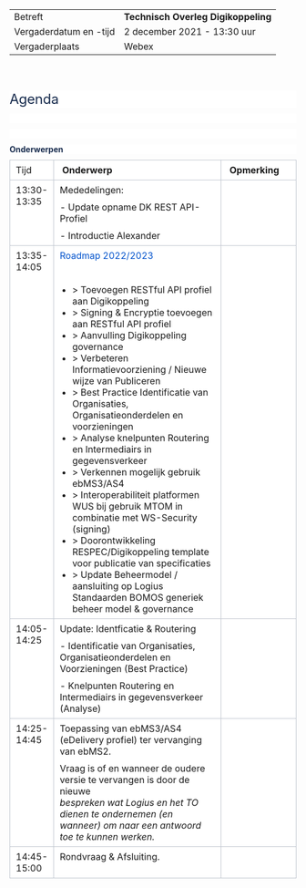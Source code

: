 |  |   |
|------------------------|-------------------------------------|
| Betreft  | **Technisch Overleg Digikoppeling** |
| Vergaderdatum en -tijd | 2 december 2021 - 13:30 uur  |
| Vergaderplaats  | Webex  |
<br>

<h1 style='margin: 30px 0px 0px; padding: 0px; font-size: 24px; line-height: 1.25; letter-spacing: -0.01em; font-weight: normal; text-transform: none; color: rgb(23, 43, 77); border-bottom-color: rgb(255, 255, 255); font-family: -apple-system, BlinkMacSystemFont, "Segoe UI", Roboto, Oxygen, Ubuntu, "Fira Sans", "Droid Sans", "Helvetica Neue", sans-serif; font-style: normal; font-variant-ligatures: normal; font-variant-caps: normal; orphans: 2; text-align: start; text-indent: 0px; white-space: normal; widows: 2; word-spacing: 0px; -webkit-text-stroke-width: 0px; background-color: rgb(255, 255, 255); text-decoration-thickness: initial; text-decoration-style: initial; text-decoration-color: initial;'>Agenda</h1>
<p style='margin: 10px 0px 0px; padding: 0px; color: rgb(23, 43, 77); font-family: -apple-system, BlinkMacSystemFont, "Segoe UI", Roboto, Oxygen, Ubuntu, "Fira Sans", "Droid Sans", "Helvetica Neue", sans-serif; font-size: 14px; font-style: normal; font-variant-ligatures: normal; font-variant-caps: normal; font-weight: 400; letter-spacing: normal; orphans: 2; text-align: start; text-indent: 0px; text-transform: none; white-space: normal; widows: 2; word-spacing: 0px; -webkit-text-stroke-width: 0px; background-color: rgb(255, 255, 255); text-decoration-thickness: initial; text-decoration-style: initial; text-decoration-color: initial;'><br></p>
<p style='margin: 10px 0px 0px; padding: 0px; color: rgb(23, 43, 77); font-family: -apple-system, BlinkMacSystemFont, "Segoe UI", Roboto, Oxygen, Ubuntu, "Fira Sans", "Droid Sans", "Helvetica Neue", sans-serif; font-size: 14px; font-style: normal; font-variant-ligatures: normal; font-variant-caps: normal; font-weight: 400; letter-spacing: normal; orphans: 2; text-align: start; text-indent: 0px; text-transform: none; white-space: normal; widows: 2; word-spacing: 0px; -webkit-text-stroke-width: 0px; background-color: rgb(255, 255, 255); text-decoration-thickness: initial; text-decoration-style: initial; text-decoration-color: initial;'><br></p>
<p style='margin: 10px 0px 0px; padding: 0px; color: rgb(23, 43, 77); font-family: -apple-system, BlinkMacSystemFont, "Segoe UI", Roboto, Oxygen, Ubuntu, "Fira Sans", "Droid Sans", "Helvetica Neue", sans-serif; font-size: 14px; font-style: normal; font-variant-ligatures: normal; font-variant-caps: normal; font-weight: 400; letter-spacing: normal; orphans: 2; text-align: start; text-indent: 0px; text-transform: none; white-space: normal; widows: 2; word-spacing: 0px; -webkit-text-stroke-width: 0px; background-color: rgb(255, 255, 255); text-decoration-thickness: initial; text-decoration-style: initial; text-decoration-color: initial;'><strong>Onderwerpen</strong></p>
<div class="table-wrap" style='margin: 10px 0px 0px; padding: 0px; overflow-x: auto; color: rgb(23, 43, 77); font-family: -apple-system, BlinkMacSystemFont, "Segoe UI", Roboto, Oxygen, Ubuntu, "Fira Sans", "Droid Sans", "Helvetica Neue", sans-serif; font-size: 14px; font-style: normal; font-variant-ligatures: normal; font-variant-caps: normal; font-weight: 400; letter-spacing: normal; orphans: 2; text-align: start; text-indent: 0px; text-transform: none; white-space: normal; widows: 2; word-spacing: 0px; -webkit-text-stroke-width: 0px; background-color: rgb(255, 255, 255); text-decoration-thickness: initial; text-decoration-style: initial; text-decoration-color: initial;'>
    <table class="confluenceTable" style="border-collapse: collapse; margin: 0px; overflow-x: auto;">
        <tbody>
            <tr>
                <td class="confluenceTd" colspan="1" style="border: 1px solid rgb(193, 199, 208); padding: 7px 10px; vertical-align: top; text-align: left; min-width: 8px; width: 12.7451%;">Tijd</td>
                <td class="confluenceTd" colspan="1" style="border: 1px solid rgb(193, 199, 208); padding: 7px 10px; vertical-align: top; text-align: left; min-width: 8px; width: 60.5392%;"><strong>&nbsp;Onderwerp</strong></td>
                <td class="confluenceTd" colspan="1" style="border: 1px solid rgb(193, 199, 208); padding: 7px 10px; vertical-align: top; text-align: left; min-width: 8px; width: 26.7157%;"><strong>&nbsp;Opmerking</strong></td>
            </tr>
            <tr>
                <td class="confluenceTd" colspan="1" style="border: 1px solid rgb(193, 199, 208); padding: 7px 10px; vertical-align: top; text-align: left; min-width: 8px; width: 12.7451%;">13:30-13:35</td>
                <td class="confluenceTd" style="border: 1px solid rgb(193, 199, 208); padding: 7px 10px; vertical-align: top; text-align: left; min-width: 8px; width: 60.5392%;">
                    <p style="margin: 0px; padding: 0px;">Mededelingen:</p>
                    <p style="margin: 10px 0px 0px; padding: 0px;">- Update opname DK REST API-Profiel</p>
                    <p style="margin: 10px 0px 0px; padding: 0px;">- Introductie Alexander</p>
                </td>
                <td class="confluenceTd" colspan="1" style="border: 1px solid rgb(193, 199, 208); padding: 7px 10px; vertical-align: top; text-align: left; min-width: 8px; width: 26.7157%;"><br></td>
            </tr>
            <tr>
                <td class="confluenceTd" colspan="1" style="border: 1px solid rgb(193, 199, 208); padding: 7px 10px; vertical-align: top; text-align: left; min-width: 8px; width: 12.7451%;">13:35-14:05</td>
                <td class="confluenceTd" style="border: 1px solid rgb(193, 199, 208); padding: 7px 10px; vertical-align: top; text-align: left; min-width: 8px; width: 60.5392%;">
                    <p style="margin: 0px; padding: 0px;"><a href="https://logius-prd.confluence.odc-noord.nl/pages/viewpage.action?pageId=126752545" style="color: rgb(0, 82, 204); text-decoration: var(--aui-link-decoration);">Roadmap 2022/2023</a></p>
                    <p style="margin: 10px 0px 0px; padding: 0px;"><br></p>
                    <ul style="margin: 10px 0px 0px; padding-left: 22px; list-style-type: disc;">
                        <li>&gt; Toevoegen RESTful API profiel aan Digikoppeling</li>
                        <li>&gt; Signing &amp; Encryptie toevoegen aan RESTful API profiel</li>
                        <li>&gt; Aanvulling Digikoppeling governance</li>
                        <li>&gt; Verbeteren Informatievoorziening / Nieuwe wijze van Publiceren</li>
                        <li>&gt; Best Practice Identificatie van Organisaties, Organisatieonderdelen en voorzieningen</li>
                        <li>&gt; Analyse knelpunten Routering en Intermediairs in gegevensverkeer</li>
                        <li>&gt; Verkennen mogelijk gebruik ebMS3/AS4</li>
                        <li>&gt; Interoperabiliteit platformen WUS bij gebruik MTOM in combinatie met WS-Security (signing)</li>
                        <li>&gt; Doorontwikkeling RESPEC/Digikoppeling template voor publicatie van specificaties</li>
                        <li>&gt; Update Beheermodel / aansluiting op Logius Standaarden BOMOS generiek beheer model &amp; governance</li>
                    </ul>
                </td>
                <td class="confluenceTd" colspan="1" style="border: 1px solid rgb(193, 199, 208); padding: 7px 10px; vertical-align: top; text-align: left; min-width: 8px; width: 26.7157%;"><br></td>
            </tr>
            <tr>
                <td class="confluenceTd" colspan="1" style="border: 1px solid rgb(193, 199, 208); padding: 7px 10px; vertical-align: top; text-align: left; min-width: 8px; width: 12.7451%;">14:05-14:25</td>
                <td class="confluenceTd" colspan="1" style="border: 1px solid rgb(193, 199, 208); padding: 7px 10px; vertical-align: top; text-align: left; min-width: 8px; width: 60.5392%;">
                    <p style="margin: 0px; padding: 0px;">Update: Identficatie &amp; Routering</p>
                    <p style="margin: 10px 0px 0px; padding: 0px;">- Identificatie van Organisaties, Organisatieonderdelen en Voorzieningen (Best Practice)</p>
                    <p style="margin: 10px 0px 0px; padding: 0px;">- Knelpunten Routering en Intermediairs in gegevensverkeer (Analyse)</p>
                </td>
                <td class="confluenceTd" colspan="1" style="border: 1px solid rgb(193, 199, 208); padding: 7px 10px; vertical-align: top; text-align: left; min-width: 8px; width: 26.7157%;"><br></td>
            </tr>
            <tr>
                <td class="confluenceTd" colspan="1" style="border: 1px solid rgb(193, 199, 208); padding: 7px 10px; vertical-align: top; text-align: left; min-width: 8px; width: 12.7451%;">14:25-14:45</td>
                <td class="confluenceTd" colspan="1" style="border: 1px solid rgb(193, 199, 208); padding: 7px 10px; vertical-align: top; text-align: left; min-width: 8px; width: 60.5392%;">
                    <p style="margin: 0px; padding: 0px;">Toepassing van ebMS3/AS4 (eDelivery profiel) ter vervanging van ebMS2.&nbsp;</p>
                    <p style="margin: 10px 0px 0px; padding: 0px;">Vraag is of en wanneer de oudere versie te vervangen is door de nieuwe<br><em>bespreken wat Logius en het TO dienen te ondernemen (en wanneer) om naar een antwoord toe te kunnen werken.</em></p>
                </td>
                <td class="confluenceTd" colspan="1" style="border: 1px solid rgb(193, 199, 208); padding: 7px 10px; vertical-align: top; text-align: left; min-width: 8px; width: 26.7157%;"><br></td>
            </tr>
                        <tr>
                <td class="confluenceTd" colspan="1" style="border: 1px solid rgb(193, 199, 208); padding: 7px 10px; vertical-align: top; text-align: left; min-width: 8px; width: 12.7451%;">14:45-15:00</td>
                <td class="confluenceTd" colspan="1" style="border: 1px solid rgb(193, 199, 208); padding: 7px 10px; vertical-align: top; text-align: left; min-width: 8px; width: 60.5392%;">
                    <p style="margin: 0px; padding: 0px;">Rondvraag & Afsluiting.&nbsp;</p>
                                    </td>
                <td class="confluenceTd" colspan="1" style="border: 1px solid rgb(193, 199, 208); padding: 7px 10px; vertical-align: top; text-align: left; min-width: 8px; width: 26.7157%;"><br></td>
            </tr>
        </tbody>
    </table>
</div>





